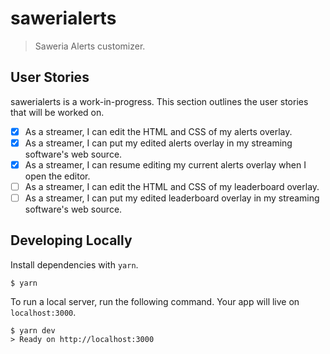 # sawerialerts

> Saweria Alerts customizer.

## User Stories

sawerialerts is a work-in-progress. This section outlines the user stories that will be worked on.

- [x] As a streamer, I can edit the HTML and CSS of my alerts overlay.
- [x] As a streamer, I can put my edited alerts overlay in my streaming software's web source.
- [x] As a streamer, I can resume editing my current alerts overlay when I open the editor.
- [ ] As a streamer, I can edit the HTML and CSS of my leaderboard overlay.
- [ ] As a streamer, I can put my edited leaderboard overlay in my streaming software's web source.

## Developing Locally

Install dependencies with `yarn`.

```
$ yarn
```

To run a local server, run the following command. Your app will live on `localhost:3000`.

```
$ yarn dev
> Ready on http://localhost:3000
```
